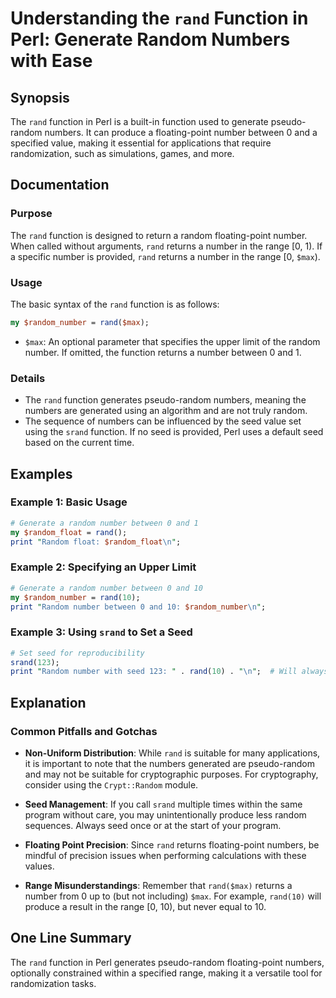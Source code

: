 <!--
Meta Description: # Understanding the `rand` Function in Perl: Generate Random Numbers with Ease ## Synopsis The `rand` function in Perl is a built-in function used to ...
Meta Keywords: rand, random, number, function, seed
-->

# Understanding the `rand` Function in Perl: Generate Random Numbers with Ease

## Synopsis
The `rand` function in Perl is a built-in function used to generate pseudo-random numbers. It can produce a floating-point number between 0 and a specified value, making it essential for applications that require randomization, such as simulations, games, and more.

## Documentation

### Purpose
The `rand` function is designed to return a random floating-point number. When called without arguments, `rand` returns a number in the range [0, 1). If a specific number is provided, `rand` returns a number in the range [0, `$max`).

### Usage
The basic syntax of the `rand` function is as follows:

```perl
my $random_number = rand($max);
```

- `$max`: An optional parameter that specifies the upper limit of the random number. If omitted, the function returns a number between 0 and 1.

### Details
- The `rand` function generates pseudo-random numbers, meaning the numbers are generated using an algorithm and are not truly random.
- The sequence of numbers can be influenced by the seed value set using the `srand` function. If no seed is provided, Perl uses a default seed based on the current time.

## Examples

### Example 1: Basic Usage
```perl
# Generate a random number between 0 and 1
my $random_float = rand();
print "Random float: $random_float\n";
```

### Example 2: Specifying an Upper Limit
```perl
# Generate a random number between 0 and 10
my $random_number = rand(10);
print "Random number between 0 and 10: $random_number\n";
```

### Example 3: Using `srand` to Set a Seed
```perl
# Set seed for reproducibility
srand(123);
print "Random number with seed 123: " . rand(10) . "\n";  # Will always produce the same output with this seed
```

## Explanation

### Common Pitfalls and Gotchas
- **Non-Uniform Distribution**: While `rand` is suitable for many applications, it is important to note that the numbers generated are pseudo-random and may not be suitable for cryptographic purposes. For cryptography, consider using the `Crypt::Random` module.
  
- **Seed Management**: If you call `srand` multiple times within the same program without care, you may unintentionally produce less random sequences. Always seed once or at the start of your program.

- **Floating Point Precision**: Since `rand` returns floating-point numbers, be mindful of precision issues when performing calculations with these values.

- **Range Misunderstandings**: Remember that `rand($max)` returns a number from 0 up to (but not including) `$max`. For example, `rand(10)` will produce a result in the range [0, 10), but never equal to 10.

## One Line Summary
The `rand` function in Perl generates pseudo-random floating-point numbers, optionally constrained within a specified range, making it a versatile tool for randomization tasks.